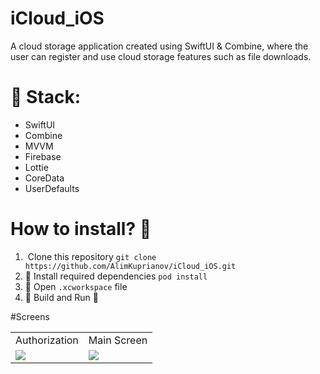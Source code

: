 # iCloud_iOS

A cloud storage application created using SwiftUI & Combine, 
where the user can register and use cloud storage features such as file downloads.

# 📲 Stack:
- SwiftUI
- Combine
- MVVM
- Firebase
- Lottie 
- CoreData
- UserDefaults

# How to install? 🤔
1. ️ Clone this repository
`git clone https://github.com/AlimKuprianov/iCloud_iOS.git`
2. 💽 Install required dependencies
`pod install`
3. 🍾 Open `.xcworkspace` file
4. 🔨 Build and Run 🏃


#Screens

<table>
  <tr>
    <td>Authorization</td>
    <td>Main Screen</td>
  </tr>
  <tr>
    <td><img src="https://user-images.githubusercontent.com/44450208/191445742-d29e1534-cc3e-4e9c-8319-54914d8d16c6.jpeg"></td>
    <td><img src="https://user-images.githubusercontent.com/44450208/191445895-b9c58aca-78cb-4aba-a3ba-e8f2bff9e1af.jpeg"></td>

  </tr>
 
 </table>

